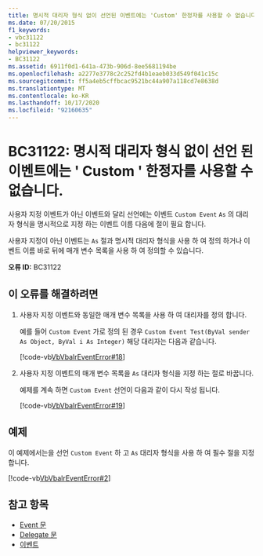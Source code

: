```yaml
---
title: 명시적 대리자 형식 없이 선언된 이벤트에는 'Custom' 한정자를 사용할 수 없습니다.
ms.date: 07/20/2015
f1_keywords:
- vbc31122
- bc31122
helpviewer_keywords:
- BC31122
ms.assetid: 6911f0d1-641a-473b-906d-8ee5681194be
ms.openlocfilehash: a2277e3778c2c252fd4b1eaeb033d549f041c15c
ms.sourcegitcommit: ff5a4eb5cffbcac9521bc44a907a118cd7e8638d
ms.translationtype: MT
ms.contentlocale: ko-KR
ms.lasthandoff: 10/17/2020
ms.locfileid: "92160635"
---
```

# <a name="bc31122-custom-modifier-is-not-valid-on-events-declared-without-explicit-delegate-types"></a>BC31122: 명시적 대리자 형식 없이 선언 된 이벤트에는 ' Custom ' 한정자를 사용할 수 없습니다.

사용자 지정 이벤트가 아닌 이벤트와 달리 선언에는 이벤트 `Custom Event` `As` 의 대리자 형식을 명시적으로 지정 하는 이벤트 이름 다음에 절이 필요 합니다.

 사용자 지정이 아닌 이벤트는 `As` 절과 명시적 대리자 형식을 사용 하 여 정의 하거나 이벤트 이름 바로 뒤에 매개 변수 목록을 사용 하 여 정의할 수 있습니다.

 **오류 ID:** BC31122

## <a name="to-correct-this-error"></a>이 오류를 해결하려면

1. 사용자 지정 이벤트와 동일한 매개 변수 목록을 사용 하 여 대리자를 정의 합니다.

     예를 들어 `Custom Event` 가로 정의 된 경우 `Custom Event Test(ByVal sender As Object, ByVal i As Integer)` 해당 대리자는 다음과 같습니다.

     [!code-vb[VbVbalrEventError#18](~/samples/snippets/visualbasic/VS_Snippets_VBCSharp/VbVbalrEventError/VB/VbVbalrEventError.vb#18)]

2. 사용자 지정 이벤트의 매개 변수 목록을 `As` 대리자 형식을 지정 하는 절로 바꿉니다.

     예제를 계속 하면 `Custom Event` 선언이 다음과 같이 다시 작성 됩니다.

     [!code-vb[VbVbalrEventError#19](~/samples/snippets/visualbasic/VS_Snippets_VBCSharp/VbVbalrEventError/VB/VbVbalrEventError.vb#19)]

## <a name="example"></a>예제

 이 예제에서는을 선언 `Custom Event` 하 고 `As` 대리자 형식을 사용 하 여 필수 절을 지정 합니다.

 [!code-vb[VbVbalrEventError#2](~/samples/snippets/visualbasic/VS_Snippets_VBCSharp/VbVbalrEventError/VB/VbVbalrEventError.vb#2)]

## <a name="see-also"></a>참고 항목

- [Event 문](../statements/event-statement.md)
- [Delegate 문](../statements/delegate-statement.md)
- [이벤트](../../programming-guide/language-features/events/index.md)
